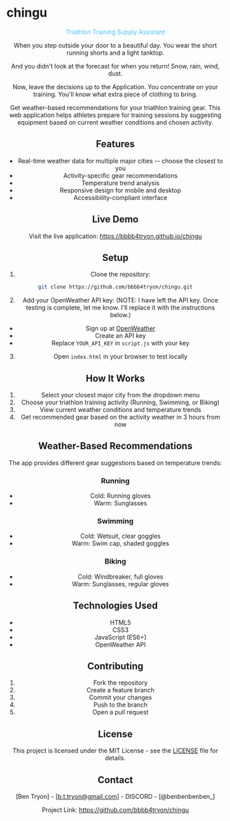 # chingu
<!-- Title with app's light blue -->
<div align="center">
<span style="color: #48c0ff">Triathlon Training Supply Assistant</span>

When you step outside your door to a beautiful day. You wear the short running shorts and a light tanktop.

And you didn't look at the forecast for when you return! Snow, rain, wind, dust. 

Now, leave the decisions up to the Application. You concentrate on your training. You'll know what extra piece of clothing to bring.

Get weather-based recommendations for your triathlon training gear. This web application helps athletes prepare for training sessions by suggesting equipment based on current weather conditions and chosen activity.

## Features

- Real-time weather data for multiple major cities -- choose the closest to you
- Activity-specific gear recommendations
- Temperature trend analysis
- Responsive design for mobile and desktop
- Accessibility-compliant interface

## Live Demo

Visit the live application: https://bbbb4tryon.github.io/chingu

## Setup

1. Clone the repository:
```bash
git clone https://github.com/bbbb4tryon/chingu.git
```

2. Add your OpenWeather API key:
   (NOTE: I have left the API key. Once testing is complete, let me know. I'll replace it with the instructions below.)
- Sign up at [OpenWeather](https://openweathermap.org/api)
- Create an API key
- Replace `YOUR_API_KEY` in `script.js` with your key

3. Open `index.html` in your browser to test locally

## How It Works

1. Select your closest major city from the dropdown menu
2. Choose your triathlon training activity (Running, Swimming, or Biking)
3. View current weather conditions and temperature trends
4. Get recommended gear based on the activity weather in 3 hours from now

## Weather-Based Recommendations

The app provides different gear suggestions based on temperature trends:

### Running
- Cold: Running gloves
- Warm: Sunglasses

### Swimming
- Cold: Wetsuit, clear goggles
- Warm: Swim cap, shaded goggles

### Biking
- Cold: Windbreaker, full gloves
- Warm: Sunglasses, regular gloves

## Technologies Used

- HTML5
- CSS3
- JavaScript (ES6+)
- OpenWeather API

## Contributing

1. Fork the repository
2. Create a feature branch
3. Commit your changes
4. Push to the branch
5. Open a pull request

## License

This project is licensed under the MIT License - see the [LICENSE](LICENSE) file for details.

## Contact

[Ben Tryon] - [b.t.tryon@gmail.com] - DISCORD - [@benbenbenben_]

Project Link: https://github.com/bbbb4tryon/chingu
